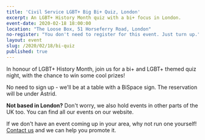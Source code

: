 ```yaml
---
title: 'Civil Service LGBT+ Big Bi+ Quiz, London'
excerpt: An LGBT+ History Month quiz with a bi+ focus in London.
event-date: 2020-02-18 18:00:00
location: "The Loose Box, 51 Horseferry Road, London"
no-register: "You don't need to register for this event. Just turn up."
layout: event
slug: /2020/02/18/bi-quiz
published: true
---
```


In honour of LGBT+ History Month, join us for a bi+ and LGBT+ themed quiz night, with the chance to win some cool prizes!

No need to sign up - we'll be at a table with a BiSpace sign. The reservation will be under Astrid.

**Not based in London?** Don't worry, we also hold events in other parts of the UK too. You can find all our events on our website.

If we don't have an event coming up in your area, why not run one yourself! [Contact us](/about/contact-us/) and we can help you promote it.
